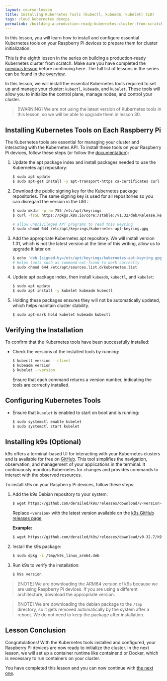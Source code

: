 ```yaml
---
layout: course-lesson
title: Installing Kubernetes Tools (kubectl, kubeadm, kubelet) (L8)
tags: cloud kubernetes devops
permalink: /building-a-production-ready-kubernetes-cluster-from-scratch/lesson-8
---
```


In this lesson, you will learn how to install and configure essential Kubernetes
tools on your Raspberry Pi devices to prepare them for cluster initialization.

This is the eighth lesson in the series on building a production-ready
Kubernetes cluster from scratch. Make sure you have completed the
[previous lesson](/building-a-production-ready-kubernetes-cluster-from-scratch/lesson-7)
before continuing here. The full list of lessons in the series can be found
[in the overview](/building-a-production-ready-kubernetes-cluster-from-scratch).

In this lesson, we will install the essential Kubernetes tools required to set
up and manage your cluster: `kubectl`, `kubeadm`, and `kubelet`. These tools
will allow you to initialize the control plane, manage nodes, and control your
cluster.

> [!WARNING] We are not using the latest version of Kubernetes tools in this
> lesson, so we will be able to upgrade them in lesson 30.

## Installing Kubernetes Tools on Each Raspberry Pi

The Kubernetes tools are essential for managing your cluster and interacting
with the Kubernetes API. To install these tools on your Raspberry Pi devices,
follow these steps (or follow the
[documentation](https://kubernetes.io/docs/tasks/tools/install-kubectl-linux/#install-using-native-package-management)):

1.  Update the apt package index and install packages needed to use the
    Kubernetes apt repository:

    ```bash
    $ sudo apt update
    $ sudo apt-get install -y apt-transport-https ca-certificates curl gnupg
    ```

2.  Download the public signing key for the Kubernetes package repositories. The
    same signing key is used for all repositories so you can disregard the
    version in the URL:

    ```bash
    $ sudo mkdir -p -m 755 /etc/apt/keyrings
    $ curl -fsSL https://pkgs.k8s.io/core:/stable:/v1.32/deb/Release.key | sudo gpg --dearmor -o /etc/apt/keyrings/kubernetes-apt-keyring.gpg

    # allow unprivileged APT programs to read this keyring
    $ sudo chmod 644 /etc/apt/keyrings/kubernetes-apt-keyring.gpg
    ```

3.  Add the appropriate Kubernetes apt repository. We will install version 1.31,
    which is not the latest version at the time of this writing, allow us to
    upgrade it later on:

    ```bash
    $ echo 'deb [signed-by=/etc/apt/keyrings/kubernetes-apt-keyring.gpg] https://pkgs.k8s.io/core:/stable:/v1.31/deb/ /' | sudo tee /etc/apt/sources.list.d/kubernetes.list
    # helps tools such as command-not-found to work correctly
    $ sudo chmod 644 /etc/apt/sources.list.d/kubernetes.list
    ```

4.  Update apt package index, then install `kubeadm`, `kubectl`, and `kubelet`:

    ```bash
    $ sudo apt update
    $ sudo apt install -y kubelet kubeadm kubectl
    ```

5.  Holding these packages ensures they will not be automatically updated, which
    helps maintain cluster stability.

    ```bash
    $ sudo apt-mark hold kubelet kubeadm kubectl
    ```

## Verifying the Installation

To confirm that the Kubernetes tools have been successfully installed:

- Check the versions of the installed tools by running:
  ```bash
  $ kubectl version --client
  $ kubeadm version
  $ kubelet --version
  ```
  Ensure that each command returns a version number, indicating the tools are
  correctly installed.

## Configuring Kubernetes Tools

- Ensure that `kubelet` is enabled to start on boot and is running:

  ```bash
  $ sudo systemctl enable kubelet
  $ sudo systemctl start kubelet
  ```

## Installing k9s (Optional)

k9s offers a terminal-based UI for interacting with your Kubernetes clusters and
is available for free on [GitHub](https://github.com/derailed/k9s). This tool
simplifies the navigation, observation, and management of your applications in
the terminal. It continuously monitors Kubernetes for changes and provides
commands to interact with the observed resources.

To install k9s on your Raspberry Pi devices, follow these steps:

1. Add the k9s Debian repository to your system:

   ```bash
   $ wget https://github.com/derailed/k9s/releases/download/v<version>/k9s_linux_arm64.deb -O /tmp/k9s_linux_arm64.deb
   ```

   Replace `<version>` with the latest version available on the
   [k9s GitHub releases page](https://github.com/derailed/k9s/releases)

   **Example:**

   ```bash
   $ wget https://github.com/derailed/k9s/releases/download/v0.32.7/k9s_linux_arm64.deb -O /tmp/k9s_linux_arm64.deb
   ```

2. Install the k9s package:

   ```bash
   $ sudo dpkg -i /tmp/k9s_linux_arm64.deb
   ```

3. Run k9s to verify the installation:

   ```bash
   $ k9s version
   ```

> [!NOTE] We are downloading the ARM64 version of k9s because we are using
> Raspberry Pi devices. If you are using a different architecture, download the
> appropriate version.

> [!NOTE] We are downloading the debian package to the `/tmp` directory, so it
> gets removed automatically by the system after a reboot. We do not need to
> keep the package after installation.

## Lesson Conclusion

Congratulations! With the Kubernetes tools installed and configured, your
Raspberry Pi devices are now ready to initialize the cluster. In the next
lesson, we will set up a container runtime like container.d or Docker, which is
necessary to run containers on your cluster.

You have completed this lesson and you can now continue with
[the next one](/building-a-production-ready-kubernetes-cluster-from-scratch/lesson-9).

